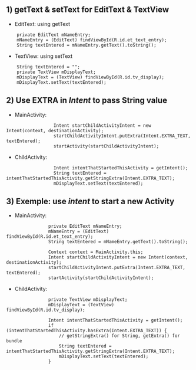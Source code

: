 
## 1) getText & setText for EditText & TextView
- EditText: using getText
```
    private EditText mNameEntry;
    mNameEntry = (EditText) findViewById(R.id.et_text_entry);
    String textEntered = mNameEntry.getText().toString();
```

- TextView: using setText
```
    String textEntered = "";
    private TextView mDisplayText;
    mDisplayText = (TextView) findViewById(R.id.tv_display);
    mDisplayText.setText(textEntered);
```

## 2) Use EXTRA in *Intent* to pass String value
- MainActivity:
```
                  Intent startChildActivityIntent = new Intent(context, destinationActivity);
                  startChildActivityIntent.putExtra(Intent.EXTRA_TEXT, textEntered);
                  startActivity(startChildActivityIntent);
```
- ChildActivity:
```
                  Intent intentThatStartedThisActivity = getIntent();
                  String textEntered = intentThatStartedThisActivity.getStringExtra(Intent.EXTRA_TEXT);
                  mDisplayText.setText(textEntered);
```

## 3) Exemple: use *intent* to start a new Activity
- MainActivity:
```
                private EditText mNameEntry;
                mNameEntry = (EditText) findViewById(R.id.et_text_entry);
                String textEntered = mNameEntry.getText().toString();
              
                Context context = MainActivity.this;
                Intent startChildActivityIntent = new Intent(context, destinationActivity);
                startChildActivityIntent.putExtra(Intent.EXTRA_TEXT, textEntered);
                startActivity(startChildActivityIntent);
```

- ChildActivity:
```
                private TextView mDisplayText;
                mDisplayText = (TextView) findViewById(R.id.tv_display);
                
                Intent intentThatStartedThisActivity = getIntent();
                if (intentThatStartedThisActivity.hasExtra(Intent.EXTRA_TEXT)) {
                    // getStringExtra() for String, getExtra() for bundle
                    String textEntered = intentThatStartedThisActivity.getStringExtra(Intent.EXTRA_TEXT);
                    mDisplayText.setText(textEntered);
                }
```
